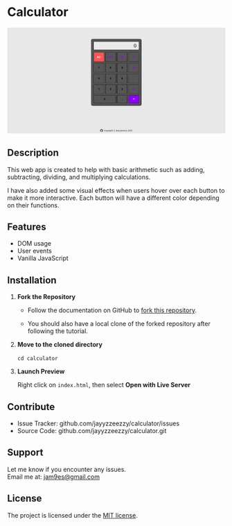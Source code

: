 # Calculator

![Demo Screenshot](calculator.PNG)

## Description

This web app is created to help with basic arithmetic such as adding, subtracting, dividing, and multiplying calculations.  

I have also added some visual effects when users hover over each button to make it more interactive. Each button will have a different color depending on their functions.

## Features

- DOM usage
- User events
- Vanilla JavaScript

## Installation

1. **Fork the Repository**

    - Follow the documentation on GitHub to [fork this repository](https://docs.github.com/en/pull-requests/collaborating-with-pull-requests/working-with-forks/fork-a-repo).  

    - You should also have a local clone of the forked repository after following the tutorial.

2. **Move to the cloned directory**

    ``cd calculator``

3. **Launch Preview**

    Right click on ``index.html``, then select **Open with Live Server**

## Contribute

- Issue Tracker: github.com/jayyzzeezzy/calculator/issues
- Source Code: github.com/jayyzzeezzy/calculator.git

## Support

Let me know if you encounter any issues.  
Email me at: <jam9es@gmail.com>

## License

The project is licensed under the [MIT license](LICENSE.md).
